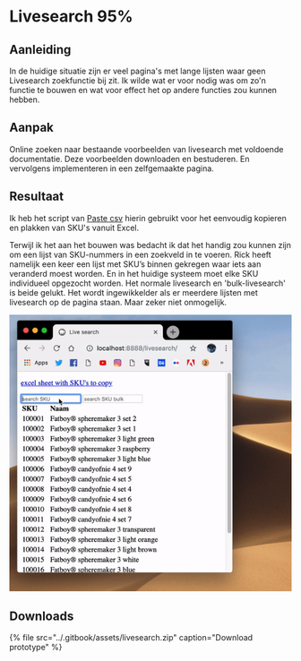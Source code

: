 # Livesearch 95%

## Aanleiding

In de huidige situatie zijn er veel pagina's met lange lijsten waar geen Livesearch zoekfunctie bij zit. Ik wilde wat er voor nodig was om zo'n functie te bouwen en wat voor effect het op andere functies zou kunnen hebben.

## Aanpak

Online zoeken naar bestaande voorbeelden van livesearch met voldoende documentatie. Deze voorbeelden downloaden en bestuderen. En vervolgens implementeren in een zelfgemaakte pagina. 

## Resultaat 

Ik heb het script van [Paste csv](6.-paste-csv.md) hierin gebruikt voor het eenvoudig kopieren en plakken van SKU's vanuit Excel. 

Terwijl ik het aan het bouwen was bedacht ik dat het handig zou kunnen zijn om een lijst van SKU-nummers in een zoekveld in te voeren. Rick heeft namelijk een keer een lijst met SKU’s binnen gekregen waar iets aan veranderd moest worden. En in het huidige systeem moet elke SKU individueel opgezocht worden. Het normale livesearch en 'bulk-livesearch' is beide gelukt. Het wordt ingewikkelder als er meerdere lijsten met livesearch op de pagina staan. Maar zeker niet onmogelijk.

![](../.gitbook/assets/livesearch.gif)

## Downloads

{% file src="../.gitbook/assets/livesearch.zip" caption="Download prototype" %}

